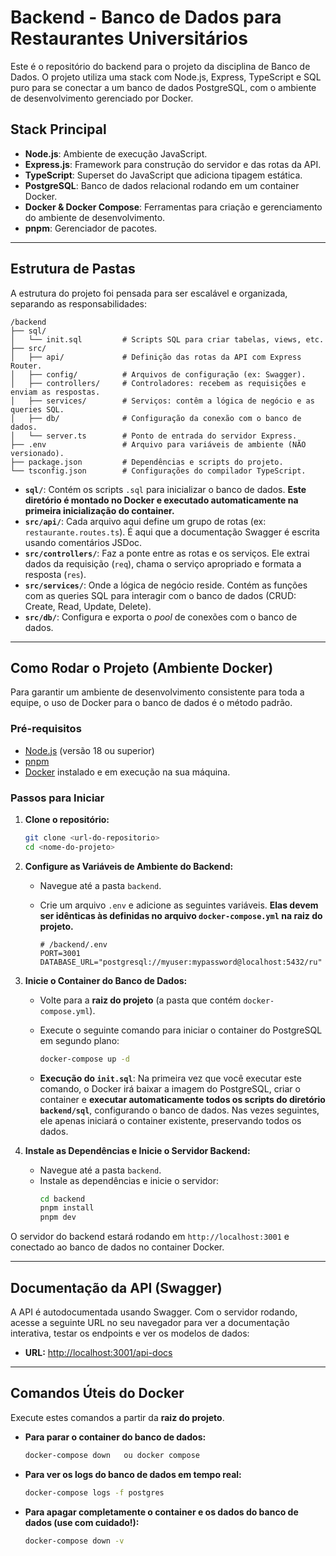 # Backend - Banco de Dados para Restaurantes Universitários

Este é o repositório do backend para o projeto da disciplina de Banco de Dados. O projeto utiliza uma stack com Node.js, Express, TypeScript e SQL puro para se conectar a um banco de dados PostgreSQL, com o ambiente de desenvolvimento gerenciado por Docker.

## Stack Principal

-   **Node.js**: Ambiente de execução JavaScript.
-   **Express.js**: Framework para construção do servidor e das rotas da API.
-   **TypeScript**: Superset do JavaScript que adiciona tipagem estática.
-   **PostgreSQL**: Banco de dados relacional rodando em um container Docker.
-   **Docker & Docker Compose**: Ferramentas para criação e gerenciamento do ambiente de desenvolvimento.
-   **pnpm**: Gerenciador de pacotes.

---

## Estrutura de Pastas

A estrutura do projeto foi pensada para ser escalável e organizada, separando as responsabilidades:

```
/backend
├── sql/
│   └── init.sql         # Scripts SQL para criar tabelas, views, etc.
├── src/
│   ├── api/             # Definição das rotas da API com Express Router.
│   ├── config/          # Arquivos de configuração (ex: Swagger).
│   ├── controllers/     # Controladores: recebem as requisições e enviam as respostas.
│   ├── services/        # Serviços: contêm a lógica de negócio e as queries SQL.
│   ├── db/              # Configuração da conexão com o banco de dados.
│   └── server.ts        # Ponto de entrada do servidor Express.
├── .env                 # Arquivo para variáveis de ambiente (NÃO versionado).
├── package.json         # Dependências e scripts do projeto.
└── tsconfig.json        # Configurações do compilador TypeScript.
```

-   **`sql/`**: Contém os scripts `.sql` para inicializar o banco de dados. **Este diretório é montado no Docker e executado automaticamente na primeira inicialização do container.**
-   **`src/api/`**: Cada arquivo aqui define um grupo de rotas (ex: `restaurante.routes.ts`). É aqui que a documentação Swagger é escrita usando comentários JSDoc.
-   **`src/controllers/`**: Faz a ponte entre as rotas e os serviços. Ele extrai dados da requisição (`req`), chama o serviço apropriado e formata a resposta (`res`).
-   **`src/services/`**: Onde a lógica de negócio reside. Contém as funções com as queries SQL para interagir com o banco de dados (CRUD: Create, Read, Update, Delete).
-   **`src/db/`**: Configura e exporta o *pool* de conexões com o banco de dados.

---

## Como Rodar o Projeto (Ambiente Docker)

Para garantir um ambiente de desenvolvimento consistente para toda a equipe, o uso de Docker para o banco de dados é o método padrão.

### Pré-requisitos

-   [Node.js](https://nodejs.org/) (versão 18 ou superior)
-   [pnpm](https://pnpm.io/installation)
-   [Docker](https://www.docker.com/products/docker-desktop/) instalado e em execução na sua máquina.

### Passos para Iniciar

1.  **Clone o repositório:**

    ```bash
    git clone <url-do-repositorio>
    cd <nome-do-projeto>
    ```

2.  **Configure as Variáveis de Ambiente do Backend:**
    -   Navegue até a pasta `backend`.
    -   Crie um arquivo `.env` e adicione as seguintes variáveis. **Elas devem ser idênticas às definidas no arquivo `docker-compose.yml` na raiz do projeto.**

        ```
        # /backend/.env
        PORT=3001
        DATABASE_URL="postgresql://myuser:mypassword@localhost:5432/ru"
        ```

3.  **Inicie o Container do Banco de Dados:**
    -   Volte para a **raiz do projeto** (a pasta que contém `docker-compose.yml`).
    -   Execute o seguinte comando para iniciar o container do PostgreSQL em segundo plano:

        ```bash
        docker-compose up -d
        ```
    -   **Execução do `init.sql`**: Na primeira vez que você executar este comando, o Docker irá baixar a imagem do PostgreSQL, criar o container e **executar automaticamente todos os scripts do diretório `backend/sql`**, configurando o banco de dados. Nas vezes seguintes, ele apenas iniciará o container existente, preservando todos os dados.

4.  **Instale as Dependências e Inicie o Servidor Backend:**
    -   Navegue até a pasta `backend`.
    -   Instale as dependências e inicie o servidor:
        ```bash
        cd backend
        pnpm install
        pnpm dev
        ```

O servidor do backend estará rodando em `http://localhost:3001` e conectado ao banco de dados no container Docker.

---

## Documentação da API (Swagger)

A API é autodocumentada usando Swagger. Com o servidor rodando, acesse a seguinte URL no seu navegador para ver a documentação interativa, testar os endpoints e ver os modelos de dados:

-   **URL:** [http://localhost:3001/api-docs](http://localhost:3001/api-docs)

---

## Comandos Úteis do Docker

Execute estes comandos a partir da **raiz do projeto**.

-   **Para parar o container do banco de dados:**
    ```bash
    docker-compose down   ou docker compose
    ```
-   **Para ver os logs do banco de dados em tempo real:**
    ```bash
    docker-compose logs -f postgres
    ```
-   **Para apagar completamente o container e os dados do banco de dados (use com cuidado!):**
    ```bash
    docker-compose down -v
    